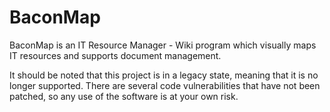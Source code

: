 # BaconMap
BaconMap is an IT Resource Manager - Wiki program which visually maps IT resources and supports document management.

It should be noted that this project is in a legacy state, meaning that it is no longer supported.  There are 
several code vulnerabilities that have not been patched, so any use of the software is at your own risk.
